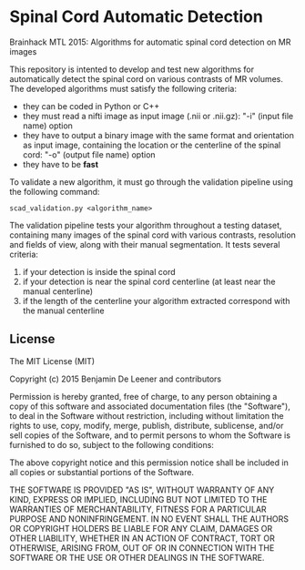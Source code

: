 # Spinal Cord Automatic Detection
Brainhack MTL 2015: Algorithms for automatic spinal cord detection on MR images

This repository is intented to develop and test new algorithms for automatically detect the spinal cord on various contrasts of MR volumes.
The developed algorithms must satisfy the following criteria:
- they can be coded in Python or C++
- they must read a nifti image as input image (.nii or .nii.gz): "-i" (input file name) option
- they have to output a binary image with the same format and orientation as input image, containing the location or the centerline of the spinal cord: "-o" (output file name) option
- they have to be **fast**

To validate a new algorithm, it must go through the validation pipeline using the following command:
```
scad_validation.py <algorithm_name>
```

The validation pipeline tests your algorithm throughout a testing dataset, containing many images of the spinal cord with various contrasts, resolution and fields of view, along with their manual segmentation.
It tests several criteria:

1. if your detection is inside the spinal cord
2. if your detection is near the spinal cord centerline (at least near the manual centerline)
3. if the length of the centerline your algorithm extracted correspond with the manual centerline


## License

The MIT License (MIT)

Copyright (c) 2015 Benjamin De Leener and contributors

Permission is hereby granted, free of charge, to any person obtaining a copy
of this software and associated documentation files (the "Software"), to deal
in the Software without restriction, including without limitation the rights
to use, copy, modify, merge, publish, distribute, sublicense, and/or sell
copies of the Software, and to permit persons to whom the Software is
furnished to do so, subject to the following conditions:

The above copyright notice and this permission notice shall be included in all
copies or substantial portions of the Software.

THE SOFTWARE IS PROVIDED "AS IS", WITHOUT WARRANTY OF ANY KIND, EXPRESS OR
IMPLIED, INCLUDING BUT NOT LIMITED TO THE WARRANTIES OF MERCHANTABILITY,
FITNESS FOR A PARTICULAR PURPOSE AND NONINFRINGEMENT. IN NO EVENT SHALL THE
AUTHORS OR COPYRIGHT HOLDERS BE LIABLE FOR ANY CLAIM, DAMAGES OR OTHER
LIABILITY, WHETHER IN AN ACTION OF CONTRACT, TORT OR OTHERWISE, ARISING FROM,
OUT OF OR IN CONNECTION WITH THE SOFTWARE OR THE USE OR OTHER DEALINGS IN THE
SOFTWARE.
